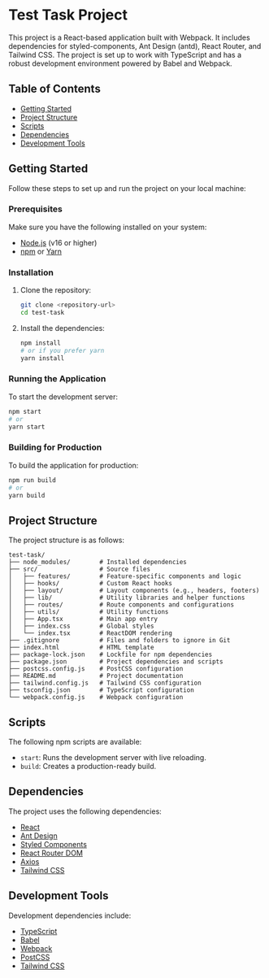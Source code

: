 # Test Task Project

This project is a React-based application built with Webpack. It includes dependencies for styled-components, Ant Design (antd), React Router, and Tailwind CSS. The project is set up to work with TypeScript and has a robust development environment powered by Babel and Webpack.

## Table of Contents

- [Getting Started](#getting-started)
- [Project Structure](#project-structure)
- [Scripts](#scripts)
- [Dependencies](#dependencies)
- [Development Tools](#development-tools)

## Getting Started

Follow these steps to set up and run the project on your local machine:

### Prerequisites

Make sure you have the following installed on your system:

- [Node.js](https://nodejs.org/) (v16 or higher)
- [npm](https://www.npmjs.com/) or [Yarn](https://yarnpkg.com/)

### Installation

1. Clone the repository:

   ```bash
   git clone <repository-url>
   cd test-task
   ```

2. Install the dependencies:
   ```bash
   npm install
   # or if you prefer yarn
   yarn install
   ```

### Running the Application

To start the development server:

```bash
npm start
# or
yarn start
```

### Building for Production

To build the application for production:

```bash
npm run build
# or
yarn build
```

## Project Structure

The project structure is as follows:

```
test-task/
├── node_modules/        # Installed dependencies
├── src/                 # Source files
│   ├── features/        # Feature-specific components and logic
│   ├── hooks/           # Custom React hooks
│   ├── layout/          # Layout components (e.g., headers, footers)
│   ├── lib/             # Utility libraries and helper functions
│   ├── routes/          # Route components and configurations
│   ├── utils/           # Utility functions
│   ├── App.tsx          # Main app entry
│   ├── index.css        # Global styles
│   └── index.tsx        # ReactDOM rendering
├── .gitignore           # Files and folders to ignore in Git
├── index.html           # HTML template
├── package-lock.json    # Lockfile for npm dependencies
├── package.json         # Project dependencies and scripts
├── postcss.config.js    # PostCSS configuration
├── README.md            # Project documentation
├── tailwind.config.js   # Tailwind CSS configuration
├── tsconfig.json        # TypeScript configuration
└── webpack.config.js    # Webpack configuration
```

## Scripts

The following npm scripts are available:

- `start`: Runs the development server with live reloading.
- `build`: Creates a production-ready build.

## Dependencies

The project uses the following dependencies:

- [React](https://reactjs.org/)
- [Ant Design](https://ant.design/)
- [Styled Components](https://styled-components.com/)
- [React Router DOM](https://reactrouter.com/)
- [Axios](https://axios-http.com/)
- [Tailwind CSS](https://tailwindcss.com/)

## Development Tools

Development dependencies include:

- [TypeScript](https://www.typescriptlang.org/)
- [Babel](https://babeljs.io/)
- [Webpack](https://webpack.js.org/)
- [PostCSS](https://postcss.org/)
- [Tailwind CSS](https://tailwindcss.com/)
